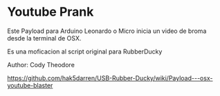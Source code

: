 # Youtube Prank

Este Payload para Arduino Leonardo o Micro inicia un video de broma desde la terminal de OSX.

Es una moficacion al script original para RubberDucky

Author: Cody Theodore

https://github.com/hak5darren/USB-Rubber-Ducky/wiki/Payload---osx-youtube-blaster
